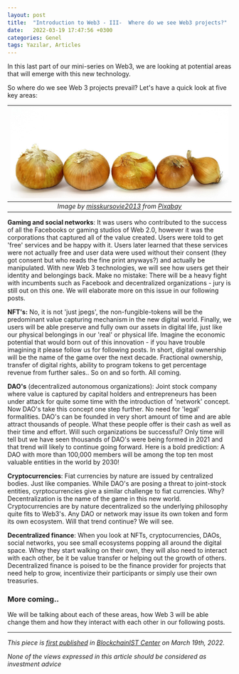 ```yaml
---
layout: post
title:  "Introduction to Web3 - III-  Where do we see Web3 projects?"
date:   2022-03-19 17:47:56 +0300
categories: Genel
tags: Yazılar, Articles
---
```


In this last part of our mini-series on Web3, we are looking at potential areas that will emerge with this new technology. 

So where do we see Web 3 projects prevail? Let's have a quick look at five key areas: 

| ![five_onions](/assets/onion-4249422_800.jpg)|
|:--:| 
| *Image by [misskursovie2013](https://pixabay.com/users/misskursovie2013-6341223/) from [Pixabay](https://pixabay.com/)*|

**Gaming and social networks**: It was users who contributed to the success of all the Facebooks or gaming studios of Web 2.0, however it was the corporations that captured all of the value created. Users were told to get 'free' services and be happy with it. Users later learned that these services were not actually free and user data were used without their consent (they got consent but who reads the fine print anyways?) and actually be manipulated. With new Web 3 technologies, we will see how users get their identity and belongings back. Make no mistake: There will be a heavy fight with incumbents such as Facebook and decentralized organizations - jury is still out on this one.  We will elaborate more on this issue in our following posts. 

**NFT's:** No, it is not 'just jpegs', the non-fungible-tokens will be the predominant value capturing mechanism in the new digital world. Finally, we users will be able preserve and fully own our assets in digital life, just like our physical belongings in our 'real' or physical life. Imagine the economic potential that would born out of this innovation - if you have trouble imagining it please follow us for following posts. In short, digital ownership will be the name of the game over the next decade. Fractional ownership, transfer of digital rights, ability to program tokens to get percentage revenue from further sales.. So on and so forth. All coming.

**DAO's** (decentralized autonomous organizations): Joint stock company where value is captured by capital holders and entrepreneurs has been under attack for quite some time with the introduction of 'network' concept. Now DAO's take this concept one step further. No need for 'legal' formalities. DAO's can be founded in very short amount of time and are able attract thousands of people. What these people offer is their cash as well as their time and effort. Will such organizations be successful? Only time will tell but we have seen thousands of DAO's were being formed in 2021 and that trend will likely to continue going forward. Here is a bold prediction: A DAO with more than 100,000 members will be among the top ten most valuable entities in the world by 2030!

**Cryptocurrencies**: Fiat currencies by nature are issued by centralized bodies. Just like companies. While DAO's are posing a threat to joint-stock entities, cyrptocurrencies give a similar challenge to fiat currencies. Why? Decentralization is the name of the game in this new world. Cryptocurrencies are by nature decentralized so the underlying philosophy quite fits to Web3's. Any DAO or network may issue its own token and form its own ecosystem. Will that trend continue? We will see.

**Decentralized finance**: When you look at NFTs, cryptocurrencies, DAOs, social networks, you see small ecosystems popping all around the digital space. Whey they start walking on their own, they will also need to interact with each other, be it be value transfer or helping out the growth of others. Decentralized finance is poised to be the finance provider for projects that need help to grow, incentivize their participants or simply use their own treasuries. 

### More coming.. 
We will be talking about each of these areas, how Web 3 will be able change them and how they interact with each other in our following posts. 

---
*This piece is [first published]() in [BlockchainIST Center](https://medium.com/blockchainist-center) on March 19th, 2022.*

*None of the views expressed in this article should be considered as investment advice*
